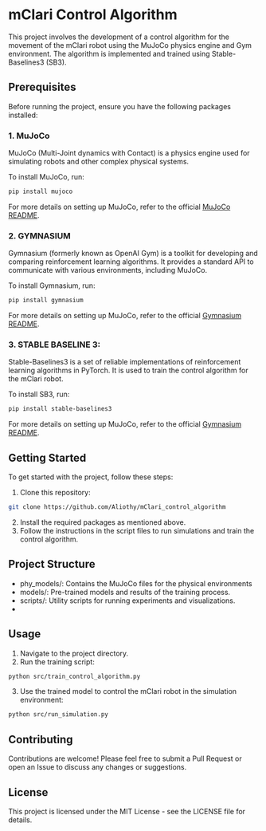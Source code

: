 # mClari Control Algorithm

This project involves the development of a control algorithm for the movement of the mClari robot using the MuJoCo physics engine and Gym environment. The algorithm is implemented and trained using Stable-Baselines3 (SB3).

## Prerequisites

Before running the project, ensure you have the following packages installed:

### 1. MuJoCo

MuJoCo (Multi-Joint dynamics with Contact) is a physics engine used for simulating robots and other complex physical systems.

To install MuJoCo, run:

```bash
pip install mujoco
```
For more details on setting up MuJoCo, refer to the official [MuJoCo README](https://github.com/google-deepmind/mujoco/blob/main/README.md).

### 2. GYMNASIUM

Gymnasium (formerly known as OpenAI Gym) is a toolkit for developing and comparing reinforcement learning algorithms. It provides a standard API to communicate with various environments, including MuJoCo.

To install Gymnasium, run:

```bash
pip install gymnasium
```
For more details on setting up MuJoCo, refer to the official [Gymnasium README](https://github.com/Farama-Foundation/Gymnasium).


### 3. STABLE BASELINE 3:

Stable-Baselines3 is a set of reliable implementations of reinforcement learning algorithms in PyTorch. It is used to train the control algorithm for the mClari robot.

To install SB3, run:

```bash
pip install stable-baselines3
```
For more details on setting up MuJoCo, refer to the official [Gymnasium README](https://github.com/DLR-RM/stable-baselines3).

## Getting Started
To get started with the project, follow these steps:

1. Clone this repository:
```bash
git clone https://github.com/Aliothy/mClari_control_algorithm
```
2. Install the required packages as mentioned above.
3. Follow the instructions in the script files to run simulations and train the control algorithm.

## Project Structure

- phy_models/: Contains the MuJoCo files for the physical environments
- models/: Pre-trained models and results of the training process.
- scripts/: Utility scripts for running experiments and visualizations.
- 
## Usage
1. Navigate to the project directory.
2. Run the training script:
```bash
python src/train_control_algorithm.py
```
3. Use the trained model to control the mClari robot in the simulation environment:
```bash
python src/run_simulation.py
```

## Contributing
Contributions are welcome! Please feel free to submit a Pull Request or open an Issue to discuss any changes or suggestions.

## License
This project is licensed under the MIT License - see the LICENSE file for details.

